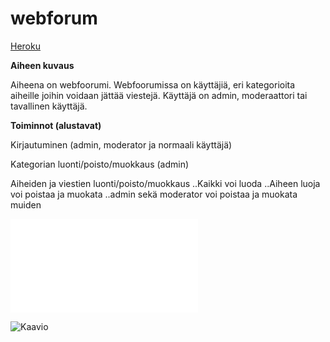 # webforum

[Heroku](https://warm-anchorage-65897.herokuapp.com/)

**Aiheen kuvaus**

Aiheena on webfoorumi. Webfoorumissa on käyttäjiä, eri kategorioita aiheille joihin voidaan jättää viestejä. Käyttäjä on admin, moderaattori tai tavallinen käyttäjä.

**Toiminnot (alustavat)**

Kirjautuminen (admin, moderator ja normaali käyttäjä)

Kategorian luonti/poisto/muokkaus (admin)

Aiheiden ja viestien luonti/poisto/muokkaus
..Kaikki voi luoda
..Aiheen luoja voi poistaa ja muokata
..admin sekä moderator voi poistaa ja muokata muiden

![Tuntikirjanpito](/dokumentaatio/tuntikirjanpito.md)

![Kaavio](/dokumentaatio/KAAVIO.png)
